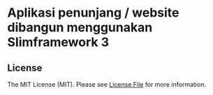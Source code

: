 # Aplikasi penunjang / website dibangun menggunakan Slimframework 3

## License

The MIT License (MIT). Please see [License File](LICENSE.md) for more information.
